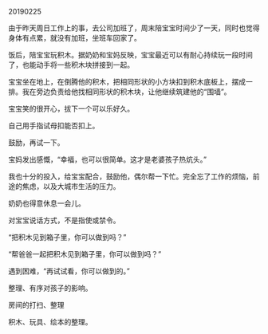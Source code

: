 20190225

由于昨天周日工作上的事，去公司加班了，周末陪宝宝时间少了一天，同时也觉得身体有点累，就没有加班，坐班车回家了。

饭后，陪宝宝玩积木。据奶奶和宝妈反映，宝宝最近可以有耐心持续玩一段时间了，也能动手将一些积木块拼接到一起。

宝宝坐在地上，在倒腾他的积木，把相同形状的小方块扣到积木底板上，摆成一排。我在旁边负责给他找相同形状的积木块，让他继续筑建他的“围墙”。

宝宝笑的很开心，拔下一个可以乐好久。

自己用手指试母扣能否扣上。

鼓励，再试一下。

宝妈发出感慨，“幸福，也可以很简单。这才是老婆孩子热炕头。”

我也十分的投入，给宝宝配合，鼓励他，偶尔帮一下忙。完全忘了工作的烦恼，前途的焦虑，以及大城市生活的压力。

奶奶也得意休息一会儿。



对宝宝说话方式，不是指使或禁令。

“把积木见到箱子里，你可以做到吗？”

“帮爸爸一起把积木见到箱子里，你可以做到吗？”

遇到困难，“再试试看，你可以做到的。”



整理、有序对孩子的影响。

房间的打扫、整理

积木、玩具、绘本的整理。

